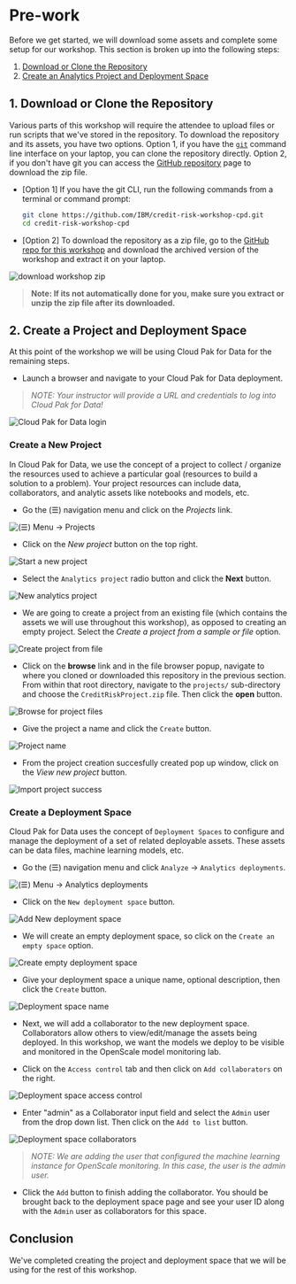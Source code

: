 # Pre-work

Before we get started, we will download some assets and complete some setup for our workshop. This section is broken up into the following steps:

1. [Download or Clone the Repository](#1-download-or-clone-the-repository)
1. [Create an Analytics Project and Deployment Space](#2-create-a-project-and-deployment-space)

## 1. Download or Clone the Repository

Various parts of this workshop will require the attendee to upload files or run scripts that we've stored in the repository. To download the repository and its assets, you have two options. Option 1, if you have the [`git`](https://git-scm.com) command line interface on your laptop, you can clone the repository directly. Option 2, if you don't have git you can access the [GitHub repository](https://github.com/IBM/credit-risk-workshop-cpd) page to download the zip file.

* [Option 1] If you have the git CLI, run the following commands from a terminal or command prompt:

   ```bash
   git clone https://github.com/IBM/credit-risk-workshop-cpd.git
   cd credit-risk-workshop-cpd
   ```

* [Option 2] To download the repository as a zip file, go to the [GitHub repo for this workshop](https://github.com/IBM/credit-risk-workshop-cpd) and download the archived version of the workshop and extract it on your laptop.

![download workshop zip](../images/prework/github-zip-download.png)

> **Note: If its not automatically done for you, make sure you extract or unzip the zip file after its downloaded.**

## 2. Create a Project and Deployment Space

At this point of the workshop we will be using Cloud Pak for Data for the remaining steps.

* Launch a browser and navigate to your Cloud Pak for Data deployment.

> *NOTE: Your instructor will provide a URL and credentials to log into Cloud Pak for Data!*

![Cloud Pak for Data login](../images/navigation/cpd-login.png)

### Create a New Project

In Cloud Pak for Data, we use the concept of a project to collect / organize the resources used to achieve a particular goal (resources to build a solution to a problem). Your project resources can include data, collaborators, and analytic assets like notebooks and models, etc.

* Go the (☰) navigation menu and click on the *Projects* link.

![(☰) Menu -> Projects](../images/navigation/menu-projects.png)

* Click on the *New project* button on the top right.

![Start a new project](../images/prework/new-project.png)

* Select the `Analytics project` radio button and click the **Next** button.

![New analytics project](../images/prework/new-project-type.png)

* We are going to create a project from an existing file (which contains the assets we will use throughout this workshop), as opposed to creating an empty project. Select the _*Create a project from a sample or file*_ option.

![Create project from file](../images/prework/new-project-from-file.png)

* Click on the **browse** link and in the file browser popup, navigate to where you cloned or downloaded this repository in the previous section. From within that root directory, navigate to the `projects/` sub-directory and choose the `CreditRiskProject.zip` file. Then click the **open** button.

![Browse for project files](../images/prework/browse-project-zip.png)

* Give the project a name and click the `Create` button.

![Project name](../images/prework/project-import-name.png)

* From the project creation succesfully created pop up window, click on the *View new project* button.

![Import project success](../images/prework/project-import-success.png)

### Create a Deployment Space

Cloud Pak for Data uses the concept of `Deployment Spaces` to configure and manage the deployment of a set of related deployable assets. These assets can be data files, machine learning models, etc.

* Go the (☰) navigation menu and click `Analyze` -> `Analytics deployments`.

![(☰) Menu -> Analytics deployments](../images/navigation/menu-analytics-deployments.png)

* Click on the `New deployment space` button.

![Add New deployment space](../images/prework/new-deployment-space.png)

* We will create an empty deployment space, so click on the `Create an empty space` option.

![Create empty deployment space](../images/prework/new-deployment-space-empty.png)

* Give your deployment space a unique name, optional description, then click the `Create` button.

![Deployment space name](../images/prework/deployment-space-name.png)

* Next, we will add a collaborator to the new deployment space. Collaborators allow others to view/edit/manage the assets being deployed. In this workshop, we want the models we deploy to be visible and monitored in the OpenScale model monitoring lab.

* Click on the `Access control` tab and then click on `Add collaborators` on the right.

![Deployment space access control](../images/prework/deployment-space-access-control.png)

* Enter "admin" as a Collaborator input field and select the `Admin` user from the drop down list. Then click on the `Add to list` button.

![Deployment space collaborators](../images/prework/deployment-space-add-collaborator.png)

> *NOTE: We are adding the user that configured the machine learning instance for OpenScale monitoring. In this case, the user is the admin user.*

* Click the `Add` button to finish adding the collaborator. You should be brought back to the deployment space page and see your user ID along with the `Admin` user as collaborators for this space.

## Conclusion

We've completed creating the project and deployment space that we will be using for the rest of this workshop.
